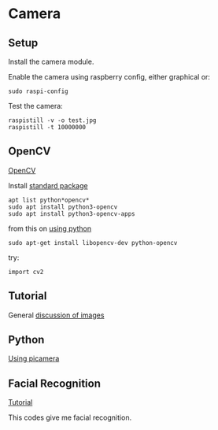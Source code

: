 # Camera

## Setup

Install the camera module.

Enable the camera using raspberry config, either graphical or:

    sudo raspi-config

Test the camera:  

    raspistill -v -o test.jpg
    raspistill -t 10000000



## OpenCV

[OpenCV](https://opencv.org/)

Install [standard package](https://raspberrypi.stackexchange.com/questions/100253/how-can-i-install-opencv-on-raspberry-pi-4-raspbian-buster)

    apt list python*opencv*
    sudo apt install python3-opencv
    sudo apt install python3-opencv-apps

from this on [using python](https://circuitdigest.com/microcontroller-projects/how-to-install-python-opencv-on-raspberry-pi)

    sudo apt-get install libopencv-dev python-opencv

try:

    import cv2 



## Tutorial

General [discussion of images](https://circuitdigest.com/tutorial/getting-started-with-opencv-image-processing)


## Python

[Using picamera](https://www.pyimagesearch.com/2015/03/30/accessing-the-raspberry-pi-camera-with-opencv-and-python/)




## Facial Recognition

[Tutorial](https://circuitdigest.com/microcontroller-projects/raspberry-pi-and-opencv-based-face-recognition-system)

This codes give me facial recognition.
